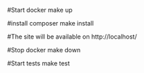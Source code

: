 #Start docker
make up

#install composer
make install

#The site will be available on
http://localhost/

#Stop docker
make down

#Start tests
make test